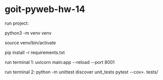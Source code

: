 # goit-pyweb-hw-14
run project:

python3 -m venv venv

source venv/bin/activate

pip install -r requirements.txt

run terminal 1:
uvicorn main:app --reload --port 8001

run terminal 2:
python -m unittest discover unit_tests
pytest --cov=. tests/
